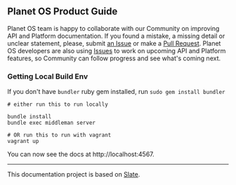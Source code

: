 ## Planet OS Product Guide
Planet OS team is happy to collaborate with our Community on improving API and Platform documentation.
If you found a mistake, a missing detail or unclear statement, please, submit [an Issue](https://github.com/planet-os/docs/issues/new) or make a [Pull Request](https://help.github.com/articles/creating-a-pull-request/).
Planet OS developers are also using [Issues](https://github.com/planet-os/docs/issues) to work on upcoming API and Platform features, so Community can follow progress and see what's coming next.

### Getting Local Build Env
If you don't have `bundler` ruby gem installed, run `sudo gem install bundler`

```shell
# either run this to run locally

bundle install
bundle exec middleman server

# OR run this to run with vagrant
vagrant up
```

You can now see the docs at http://localhost:4567.


---
This documentation project is based on [Slate](https://github.com/tripit/slate).